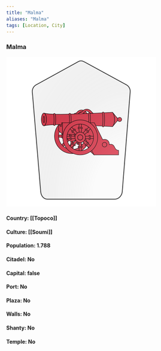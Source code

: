 ```yaml
---
title: "Malma"
aliases: "Malma"
tags: [Location, City]
---
```

### Malma
![](attachment/eef1bfa07e25740996fd7d314ff18967.svg)

#### Country: [[Topoco]]

#### Culture: [[Soumi]]

#### Population: 1.788

#### Citadel: No

#### Capital: false

#### Port: No

#### Plaza: No

#### Walls: No

#### Shanty: No

#### Temple: No

